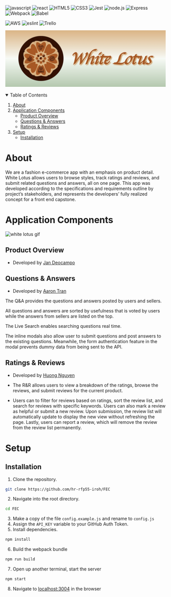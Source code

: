 ![javascript](https://img.shields.io/badge/JavaScript-323330?style=for-the-badge&logo=javascript&logoColor=F7DF1E)
![react](https://img.shields.io/badge/React-20232A?style=for-the-badge&logo=react&logoColor=61DAFB)
![HTML5](https://img.shields.io/badge/HTML5-E34F26?style=for-the-badge&logo=html5&logoColor=white)
![CSS3](https://img.shields.io/badge/CSS3-1572B6?style=for-the-badge&logo=css3&logoColor=white)
![Jest](https://img.shields.io/badge/-Jest-20232A?style=for-the-badge&logo=jest&logoColor=red)
![node.js](https://img.shields.io/badge/Node.js-20232A?style=for-the-badge&logo=nodedotjs&logoColor=green)
![Express](https://img.shields.io/badge/-Express-20232A?style=for-the-badge&logo=express&logoColor=yellow)
![Webpack](https://img.shields.io/badge/-webpack-20232A?style=for-the-badge&logo=webpack&logoColor=blueviolet)
![Babel](https://img.shields.io/badge/-Babel-20232A?style=for-the-badge&logo=babel&logoColor=yellow)

![AWS](https://img.shields.io/badge/Amazon_AWS-{232F3E}?style=for-the-badge&logo=amazonaws&logoColor=white)
![eslint](https://img.shields.io/badge/eslint-3A33D1?style=for-the-badge&logo=eslint&logoColor=white)
![Trello](https://img.shields.io/badge/Trello-0052CC?style=for-the-badge&logo=trello&logoColor=white)

![white_lotus_banner](docs/img/whiteLotus_banner.png)


<!-- TABLE OF CONTENTS -->
<details open="open">
  <summary>Table of Contents</summary>
  <ol>
    <li><a href="#about">About</a></li>
    <li>
      <a href="#application-components">Application Components</a>
      <ul>
        <li><a href="#po">Product Overview</a></li>
        <li><a href="#qa">Questions & Answers</a></li>
        <li><a href="#rr">Ratings & Reviews</a></li>
      </ul>
    </li>
    <li>
      <a href="#setup">Setup</a>
      <ul>
        <li><a href="#installation">Installation</a></li>
      </ul>
    </li>
  </ol>
</details>

# About

We are a fashion e-commerce app with an emphasis on product detail. White Lotus allows users to browse styles, track ratings and reviews, and submit related questions and answers, all on one page. This app was developed according to the specifications and requirements outline by project’s stakeholders, and represents the developers’ fully realized concept for a front end capstone.

# Application Components

![white lotus gif](docs/img/whitelotusdemo3.gif)

## Product Overview <a name="po"></a>

- Developed by [Jan Deocampo](https://github.com/Darumin)

## Questions & Answers <a name="qa"></a>

- Developed by [Aaron Tran](https://github.com/aaronlamtran)

The Q&A provides the questions and answers posted by users and sellers. 

All questions and answers are sorted by usefulness that is voted by users while the answers from sellers are listed on the top. 

The Live Search enables searching questions real time. 

The inline modals also allow user to submit questions and post answers to the existing questions. Meanwhile, the form authentication feature in the modal prevents dummy data from being sent to the API. 

## Ratings & Reviews <a name="rr"></a>

- Developed by [Huong Nguyen](https://github.com/huongtran1993)

- The R&R allows users to view a breakdown of the ratings, browse the reviews, and submit reviews for the current product. 

- Users can to filter for reviews based on ratings, sort the review list, and search for reviews with specific keywords. Users can also mark a review as helpful or submit a new review. Upon submission, the review list will automatically update to display the new view without refreshing the page. Lastly, users can report a review, which will remove the review from the review list permanently.

# Setup
## Installation
1. Clone the repository.
```bash
git clone https://github.com/hr-rfp55-iroh/FEC
```
2. Navigate into the root directory.
```bash
cd FEC
```
3. Make a copy of the file `config.example.js` and rename to `config.js`
4. Assign the `API_KEY` variable to your GitHub Auth Token.
5. Install dependencies.
```bash
npm install
```
6. Build the webpack bundle
```bash
npm run build
```
7. Open up another terminal, start the server
```bash
npm start
```

8. Navigate to [localhost:3004](http://localhost:3004) in the browser





